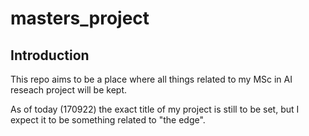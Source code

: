 # masters_project

## Introduction
This repo aims to be a place where all things related to my MSc in AI reseach project will be kept. 

As of today (170922) the exact title of my project is still to be set, but I expect it to be something related to "the edge".     


